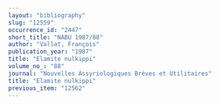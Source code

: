 ```yaml
---
layout: "bibliography"
slug: "12559"
occurrence_id: "2447"
short_title: "NABU 1987/88"
author: "Vallat, François"
publication_year: "1987"
title: "Elamite nulkippi"
volume_no_: "88"
journal: "Nouvelles Assyriologiques Brèves et Utilitaires"
title: "Elamite nulkippi"
previous_item: "12562"
---
```

